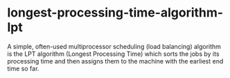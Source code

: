 # longest-processing-time-algorithm-lpt
A simple, often-used multiprocessor scheduling (load balancing) algorithm is the LPT algorithm (Longest Processing Time) which sorts the jobs by its processing time and then assigns them to the machine with the earliest end time so far.
